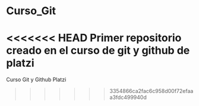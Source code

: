 # Curso_Git
<<<<<<< HEAD
Primer repositorio creado en el curso de git y github de platzi
=======
Curso Git y Github Platzi
>>>>>>> 3354866ca2fac6c958d00f72efaaa3fdc499940d
